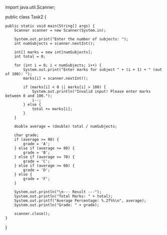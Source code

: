 import java.util.Scanner;

public class Task2 {

    public static void main(String[] args) {
        Scanner scanner = new Scanner(System.in);

        System.out.print("Enter the number of subjects: ");
        int numSubjects = scanner.nextInt();

        int[] marks = new int[numSubjects];
        int total = 0;

        for (int i = 0; i < numSubjects; i++) {
            System.out.print("Enter marks for subject " + (i + 1) + " (out of 100): ");
            marks[i] = scanner.nextInt();

            if (marks[i] < 0 || marks[i] > 100) {
                System.out.println("Invalid input! Please enter marks between 0 and 100.");
                i--; 
            } else {
                total += marks[i];
            }
        }

        double average = (double) total / numSubjects;

        char grade;
        if (average >= 90) {
            grade = 'A';
        } else if (average >= 80) {
            grade = 'B';
        } else if (average >= 70) {
            grade = 'C';
        } else if (average >= 60) {
            grade = 'D';
        } else {
            grade = 'F';
        }

        System.out.println("\n--- Result ---");
        System.out.println("Total Marks: " + total);
        System.out.printf("Average Percentage: %.2f%%\n", average);
        System.out.println("Grade: " + grade);

        scanner.close();
    }
}




